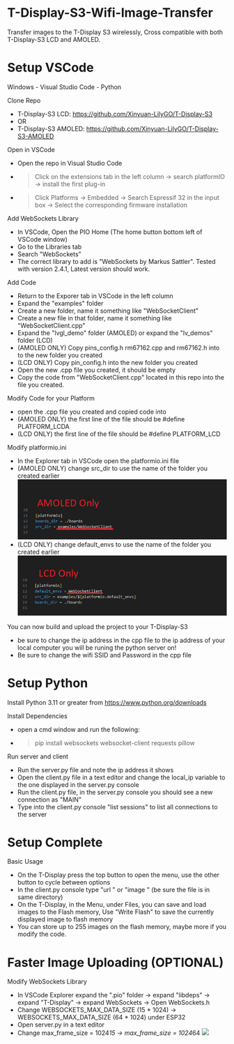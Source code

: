 # T-Display-S3-Wifi-Image-Transfer
Transfer images to the T-Display S3 wirelessly, Cross compatible with both T-Display-S3 LCD and AMOLED.


# Setup VSCode
Windows - Visual Studio Code - Python

Clone Repo
 - T-Display-S3 LCD: https://github.com/Xinyuan-LilyGO/T-Display-S3
 - OR
 - T-Display-S3 AMOLED: https://github.com/Xinyuan-LilyGO/T-Display-S3-AMOLED

Open in VSCode
 - Open the repo in Visual Studio Code
 - > Click on the extensions tab in the left column → search platformIO → install the first plug-in
 - > Click Platforms → Embedded → Search Espressif 32 in the input box → Select the corresponding firmware installation

Add WebSockets Library
 - In VSCode, Open the PIO Home (The home button bottom left of VSCode window)
 - Go to the Libraries tab
 - Search "WebSockets"
 - The correct library to add is "WebSockets by Markus Sattler". Tested with version 2.4.1, Latest version should work.

Add Code
 - Return to the Exporer tab in VSCode in the left column
 - Expand the "examples" folder
 - Create a new folder, name it something like "WebSocketClient"
 - Create a new file in that folder, name it something like "WebSocketClient.cpp"
 - Expand the "lvgl_demo" folder (AMOLED) or expand the "lv_demos" folder (LCD)
 - (AMOLED ONLY) Copy pins_config.h rm67162.cpp and rm67162.h into to the new folder you created
 - (LCD ONLY) Copy pin_config.h into the new folder you created
 - Open the new .cpp file you created, it should be empty
 - Copy the code from "WebSocketClient.cpp" located in this repo into the file you created.

Modify Code for your Platform
 - open the .cpp file you created and copied code into
 - (AMOLED ONLY) the first line of the file should be #define PLATFORM_LCDA
 - (LCD ONLY) the first line of the file should be #define PLATFORM_LCD

Modify platformio.ini
 - In the Explorer tab in VSCode open the platformio.ini file
 - (AMOLED ONLY) change src_dir to use the name of the folder you created earlier
   ![](images/amoled_pio_env.png)
 - (LCD ONLY) change default_envs to use the name of the folder you created earlier
   ![](images/lcd_pio_env.png)

You can now build and upload the project to your T-Display-S3
 - be sure to change the ip address in the cpp file to the ip address of your local computer you will be runing the python server on!
 - Be sure to change the wifi SSID and Password in the cpp file


# Setup Python
Install Python 3.11 or greater from https://www.python.org/downloads

Install Dependencies
 - open a cmd window and run the following:
 - > pip install websockets websocket-client requests pillow

Run server and client
 - Run the server.py file and note the ip address it shows
 - Open the client.py file in a text editor and change the local_ip variable to the one displayed in the server.py console
 - Run the client.py file, in the server.py console you should see a new connection as "MAIN"
 - Type into the client.py console "list sessions" to list all connections to the server

# Setup Complete

Basic Usage
 - On the T-Display press the top button to open the menu, use the other button to cycle between options
 - In the client.py console type "url <link-to-img>" or "image <filename-without-extension>" (be sure the file is in same directory)
 - On the T-Display, in the Menu, under Files, you can save and load images to the Flash memory, Use "Write Flash" to save the currently displayed image to flash memory
 - You can store up to 255 images on the flash memory, maybe more if you modify the code.

# Faster Image Uploading (OPTIONAL)

Modify WebSockets Library
 - In VSCode Explorer expand the ".pio" folder → expand "libdeps" → expand "T-Display" → expand WebSockets → Open WebSockets.h
 - Change WEBSOCKETS_MAX_DATA_SIZE (15 * 1024) → WEBSOCKETS_MAX_DATA_SIZE (64 * 1024) under ESP32
 - Open server.py in a text editor
 - Change max_frame_size = 1024*15 → max_frame_size = 1024*64
   ![](websockets_h_edit.png)
